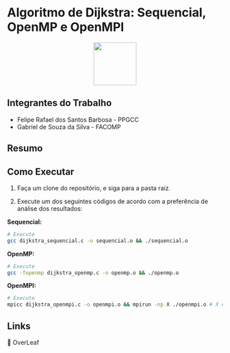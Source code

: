 # Algoritmo de Dijkstra: Sequencial, OpenMP e OpenMPI

<p align="center">
  <img src="https://ascom.ufpa.br/images/Brasao/UFPA.png" width=100px/>
</p>

## Integrantes do Trabalho
- Felipe Rafael dos Santos Barbosa - PPGCC
- Gabriel de Souza da Silva - FACOMP

## Resumo

## Como Executar
1. Faça um clone do repositório, e siga para a pasta raiz.

2. Execute um dos seguintes códigos de acordo com a preferência de análise dos resultados:

**Sequencial:**
``` bash
# Execute
gcc dijkstra_sequencial.c -o sequencial.o && ./sequencial.o
```
**OpenMP:**
``` bash
# Execute
gcc -fopenmp dijkstra_openmp.c -o openmp.o && ./openmp.o
```
**OpenMPI:**
``` bash
# Execute
mpicc dijkstra_openmpi.c -o openmpi.o && mpirun -np X ./openmpi.o # X é o número de processos a serem executados.
```

## Links
<a href="https://www.overleaf.com/read/cyfxhtzwmkjs" 
target="_blank" style="text-decoration: none;">
  &#x1F4C3; OverLeaf
</a>